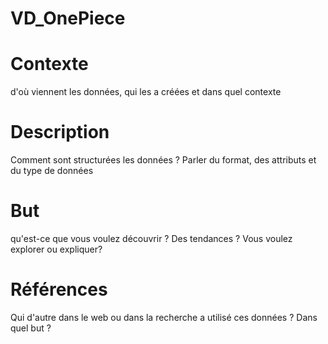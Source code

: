# VD_OnePiece
# Contexte 
d'où viennent les données, qui les a créées et dans quel contexte
# Description 
Comment sont structurées les données ? Parler du format, des attributs et du type de données
# But
qu'est-ce que vous voulez découvrir ? Des tendances ? Vous voulez explorer ou expliquer?
# Références
Qui d'autre dans le web ou dans la recherche a utilisé ces données ? Dans quel but ?
